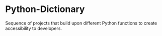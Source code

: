 # Python-Dictionary
Sequence of projects that build upon different Python functions to create accessibility to developers. 
